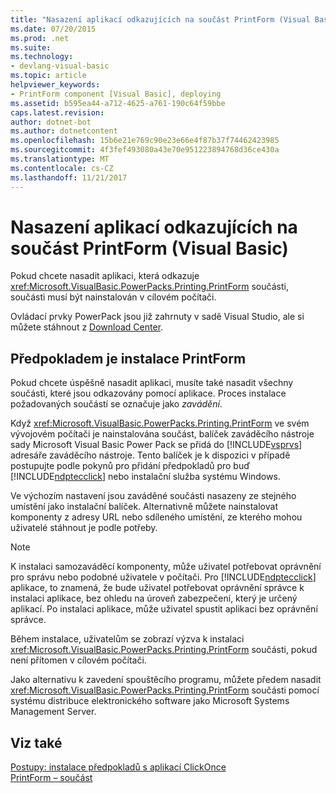 ```yaml
---
title: "Nasazení aplikací odkazujících na součást PrintForm (Visual Basic)"
ms.date: 07/20/2015
ms.prod: .net
ms.suite: 
ms.technology:
- devlang-visual-basic
ms.topic: article
helpviewer_keywords:
- PrintForm component [Visual Basic], deploying
ms.assetid: b595ea44-a712-4625-a761-190c64f59bbe
caps.latest.revision: 
author: dotnet-bot
ms.author: dotnetcontent
ms.openlocfilehash: 15b6e21e769c90e23e66e4f87b37f74462423985
ms.sourcegitcommit: 4f3fef493080a43e70e951223894768d36ce430a
ms.translationtype: MT
ms.contentlocale: cs-CZ
ms.lasthandoff: 11/21/2017
---
```

# <a name="deploying-applications-that-reference-the-printform-component-visual-basic"></a>Nasazení aplikací odkazujících na součást PrintForm (Visual Basic)
Pokud chcete nasadit aplikaci, která odkazuje <xref:Microsoft.VisualBasic.PowerPacks.Printing.PrintForm> součásti, součásti musí být nainstalován v cílovém počítači.  
  
 Ovládací prvky PowerPack jsou již zahrnuty v sadě Visual Studio, ale si můžete stáhnout z [Download Center](http://www.microsoft.com/en-us/download/details.aspx?id=25169).  
  
## <a name="installing-the-printform-as-a-prerequisite"></a>Předpokladem je instalace PrintForm  
 Pokud chcete úspěšně nasadit aplikaci, musíte také nasadit všechny součásti, které jsou odkazovány pomocí aplikace. Proces instalace požadovaných součástí se označuje jako *zavádění*.  
  
 Když <xref:Microsoft.VisualBasic.PowerPacks.Printing.PrintForm> ve svém vývojovém počítači je nainstalována součást, balíček zaváděcího nástroje sady Microsoft Visual Basic Power Pack se přidá do [!INCLUDE[vsprvs](~/includes/vsprvs-md.md)] adresáře zaváděcího nástroje. Tento balíček je k dispozici v případě postupujte podle pokynů pro přidání předpokladů pro buď [!INCLUDE[ndptecclick](~/includes/ndptecclick-md.md)] nebo instalační služba systému Windows.  
  
 Ve výchozím nastavení jsou zaváděné součásti nasazeny ze stejného umístění jako instalační balíček. Alternativně můžete nainstalovat komponenty z adresy URL nebo sdíleného umístění, ze kterého mohou uživatelé stáhnout je podle potřeby.  
  
> [!NOTE]
>  K instalaci samozaváděcí komponenty, může uživatel potřebovat oprávnění pro správu nebo podobné uživatele v počítači. Pro [!INCLUDE[ndptecclick](~/includes/ndptecclick-md.md)] aplikace, to znamená, že bude uživatel potřebovat oprávnění správce k instalaci aplikace, bez ohledu na úroveň zabezpečení, který je určený aplikací. Po instalaci aplikace, může uživatel spustit aplikaci bez oprávnění správce.  
  
 Během instalace, uživatelům se zobrazí výzva k instalaci <xref:Microsoft.VisualBasic.PowerPacks.Printing.PrintForm> součásti, pokud není přítomen v cílovém počítači.  
  
 Jako alternativu k zavedení spouštěcího programu, můžete předem nasadit <xref:Microsoft.VisualBasic.PowerPacks.Printing.PrintForm> součásti pomocí systému distribuce elektronického software jako Microsoft Systems Management Server.  
  
## <a name="see-also"></a>Viz také  
 [Postupy: instalace předpokladů s aplikací ClickOnce](/visualstudio/deployment/how-to-install-prerequisites-with-a-clickonce-application)  
 [PrintForm – součást](../../../visual-basic/developing-apps/printing/printform-component.md)
